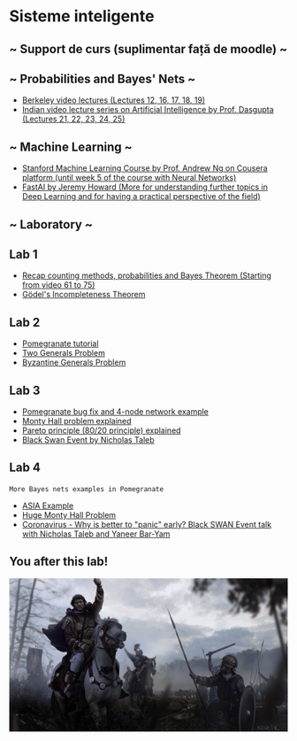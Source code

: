 # Sisteme inteligente

## ~ Support de curs (suplimentar față de moodle) ~
  ## ~ Probabilities and Bayes' Nets ~
  - [Berkeley video lectures (Lectures 12, 16, 17, 18, 19)](http://ai.berkeley.edu/lecture_videos.html)
  - [Indian video lecture series on Artificial Intelligence by Prof. Dasgupta (Lectures 21, 22, 23, 24, 25)](https://www.youtube.com/playlist?list=PLvx5ei9aEEqJBDBLV3ELK4PKEgnFeOrw6)
  
  ## ~ Machine Learning ~
  - [Stanford Machine Learning Course by Prof. Andrew Ng on Cousera platform (until week 5 of the course with Neural Networks)](https://www.coursera.org/learn/machine-learning)
  - [FastAI by Jeremy Howard (More for understanding further topics in Deep Learning and for having a practical perspective of the field)](https://course.fast.ai/videos/?lesson=1)

## ~ Laboratory ~
  
  ## Lab 1
  - [Recap counting methods, probabilities and Bayes Theorem (Starting from video 61 to 75)](https://www.youtube.com/playlist?list=PLHXZ9OQGMqxersk8fUxiUMSIx0DBqsKZS)
  - [Gödel's Incompleteness Theorem](https://www.youtube.com/watch?v=O4ndIDcDSGc)
  
  ## Lab 2
  - [Pomegranate tutorial](https://github.com/jmschrei/pomegranate/blob/master/tutorials/B_Model_Tutorial_4_Bayesian_Networks.ipynb)
  - [Two Generals Problem](https://www.youtube.com/watch?v=s8Wbt0b8bwY)
  - [Byzantine Generals Problem](https://www.youtube.com/watch?v=SF362xxcfdk&t=4m40s)
  
  ## Lab 3
  - [Pomegranate bug fix and 4-node network example](https://github.com/jmschrei/pomegranate/issues/672)
  - [Monty Hall problem explained](https://www.youtube.com/watch?v=4Lb-6rxZxx0)
  - [Pareto principle (80/20 principle) explained](https://youtu.be/EAynHZE-lK4)
  - [Black Swan Event by Nicholas Taleb](https://youtu.be/BDbuJtAiABA)
  
  ## Lab 4
    More Bayes nets examples in Pomegranate 
  - [ASIA Example](https://github.com/jmschrei/pomegranate/blob/master/examples/bayesnet_asia.ipynb)
  - [Huge Monty Hall Problem](https://github.com/jmschrei/pomegranate/blob/master/examples/bayesnet_huge_monty_hall.ipynb)
  - [Coronavirus - Why is better to "panic" early? Black SWAN Event talk with Nicholas Taleb and Yaneer Bar-Yam](https://youtu.be/e2Kga5HeAqk)
  
  

## You after this lab!
![](images/Flavius_Belisarius_Battle_of_Dara.jpg)
